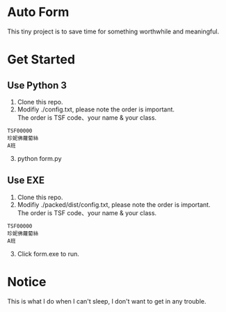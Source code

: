 
# Auto Form 

This tiny project is to save time for something worthwhile and meaningful.

# Get Started

## Use Python 3
  1. Clone this repo.
  2. Modifiy ./config.txt, please note the order is important. <br>
  The order is TSF code、your name & your class.
  ```
  TSF00000
  珍妮佛蘿蔔絲
  A班
  ```
  3. python form.py

## Use EXE
  1. Clone this repo.
  2. Modifiy ./packed/dist/config.txt, please note the order is important. <br>
  The order is TSF code、your name & your class.
  ```
  TSF00000
  珍妮佛蘿蔔絲
  A班
  ```
  3. Click form.exe to run.

# Notice

This is what I do when I can't sleep, I don't want to get in any trouble.
